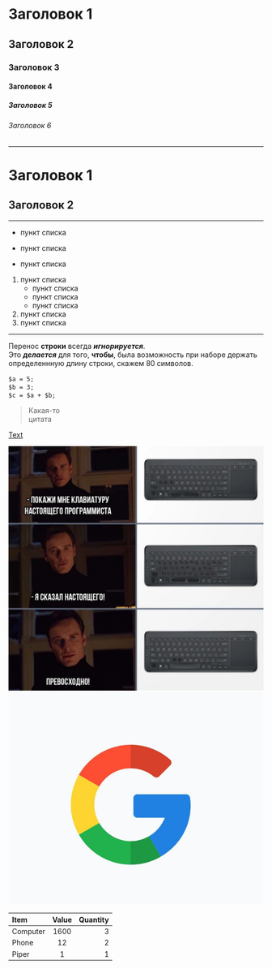 # Заголовок 1
## Заголовок 2
### Заголовок 3
#### Заголовок 4
##### Заголовок 5
###### Заголовок 6

___

Заголовок 1
=

Заголовок 2
-

---

* пункт списка
- пункт списка
+ пункт списка

1. пункт списка
    + пункт списка
    + пункт списка
    + пункт списка
2. пункт списка
3. пункт списка

***

Перенос **строки** всегда ***игнорируется***.  
Это ___делается___ для того, __чтобы__, была возможность при наборе держать определеннную длину строки, скажем 80 символов.

```
$a = 5;
$b = 3;
$c = $a + $b;
```

>Какая-то  
 цитата

[Text](http://google.com)

![Picture](img/1.jpg)
[![Picture](img/2.jpg)](http://google.com)

Item       | Value | Quantity
:--------- |:-----:| --------:
Computer   | 1600  | 3
Phone      | 12    | 2
Piper      | 1     | 1
